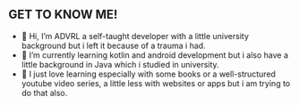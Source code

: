 ## GET TO KNOW ME!
- 👋 Hi, I’m ADVRL a self-taught developer with a little university background but i left it because of a trauma i had.
- 🌱 I’m currently learning kotlin and android development but i also have a little background in Java which i studied in university.
- 🥰 I just love learning especially with some books or a well-structured youtube video series, a little less with websites or apps but i am trying to do that also.
